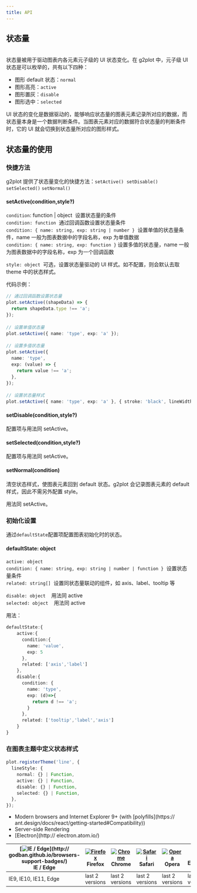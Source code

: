 ```yaml
---
title: API
---
```


## 状态量

<br/>
状态量被用于驱动图表内各元素元子级的 UI 状态变化。在 g2plot 中，元子级 UI 状态是可以枚举的，共有以下四种：

- 图形 default 状态：`normal`
- 图形高亮：`active`
- 图形置灰：`disable`
- 图形选中：`selected`

UI 状态的变化是数据驱动的，能够响应状态量的图表元素记录所对应的数据，而状态量本身是一个数据判断条件。当图表元素对应的数据符合状态量的判断条件时，它的 UI 就会切换到状态量所对应的图形样式。

## 状态量的使用

### 快捷方法

g2plot 提供了状态量变化的快捷方法：`setActive()`  `setDisable()`  `setSelected()` `setNormal()`

#### setActive(condition,style?)

`condition`: function | object  设置状态量的条件<br/>
`condition: function`  通过回调函数设置状态量条件<br/>
`condition: { name: string, exp: string | number }`  设置单值的状态量条件，name 一般为图表数据中的字段名称，exp 为单值数据<br/>
`condition: { name: string, exp: function }` 设置多值的状态量，name 一般为图表数据中的字段名称，exp 为一个回调函数

`style: object`  可选，设置状态量驱动的 UI 样式。如不配置，则会默认去取 theme 中的状态样式。

代码示例：

```typescript
// 通过回调函数设置状态量
plot.setActive((shapeData) => {
  return shapeData.type !== 'a';
});

// 设置单值状态量
plot.setActive({ name: 'type', exp: 'a' });

// 设置多值状态量
plot.setActive({
  name: 'type',
  exp: (value) => {
    return value !== 'a';
  },
});

// 设置状态量样式
plot.setActive({ name: 'type', exp: 'a' }, { stroke: 'black', lineWidth: 2 });
```

#### setDisable(condition,style?)

配置项与用法同 setActive。

#### setSelected(condition,style?)

配置项与用法同 setActive。

#### setNormal(condition)

清空状态样式，使图表元素回到 default 状态。g2plot 会记录图表元素的 default 样式，因此不需另外配置 style。

用法同 setActive。

### 初始化设置

通过`defaultState`配置项配置图表初始化时的状态。

#### defaultState: object

`active: object`<br />
`condition: { name: string, exp: string | number | function }`  设置状态量条件<br />
`related: string[]`  设置同状态量联动的组件，如 axis、label、tooltip 等<br />

`disable: object`    用法同 active<br />
`selected: object`    用法同 active<br />

用法：

```typescript
defaultState:{
    active:{
      condition:{
        name: 'value',
        exp: 5
      },
      related: ['axis','label']
    },
    disable:{
      condition: {
        name: 'type',
        exp: (d)=>{
          return d !== 'a';
        }
      },
      related: ['tooltip','label','axis']
    }
}
```

### 在图表主题中定义状态样式

```typescript
plot.registerTheme('line', {
  lineStyle: {
    normal: {} | Function,
    active: {} | Function,
    disable: {} | Function,
    selected: {} | Function,
  },
});
```


- Modern browsers and Internet Explorer 9+ (with [polyfills](https:// ant.design/docs/react/getting-started#Compatibility))
- Server-side Rendering
- [Electron](http:// electron.atom.io/)

| [<img src="https://raw.githubusercontent.com/alrra/browser-logos/master/src/edge/edge_48x48.png" alt="IE / Edge" width="24px" height="24px" />](http:// godban.github.io/browsers-support-badges/)</br>IE / Edge | [<img src="https://raw.githubusercontent.com/alrra/browser-logos/master/src/firefox/firefox_48x48.png" alt="Firefox" width="24px" height="24px" />](http://godban.github.io/browsers-support-badges/)</br>Firefox | [<img src="https://raw.githubusercontent.com/alrra/browser-logos/master/src/chrome/chrome_48x48.png" alt="Chrome" width="24px" height="24px" />](http://godban.github.io/browsers-support-badges/)</br>Chrome | [<img src="https://raw.githubusercontent.com/alrra/browser-logos/master/src/safari/safari_48x48.png" alt="Safari" width="24px" height="24px" />](http://godban.github.io/browsers-support-badges/)</br>Safari | [<img src="https://raw.githubusercontent.com/alrra/browser-logos/master/src/opera/opera_48x48.png" alt="Opera" width="24px" height="24px" />](http://godban.github.io/browsers-support-badges/)</br>Opera | [<img src="https://raw.githubusercontent.com/alrra/browser-logos/master/src/electron/electron_48x48.png" alt="Electron" width="24px" height="24px" />](http://godban.github.io/browsers-support-badges/)</br>Electron |
| ---------------------------------------------------------------------------------------------------------------------------------------------------------------------------------------------------------------- | ----------------------------------------------------------------------------------------------------------------------------------------------------------------------------------------------------------------- | ------------------------------------------------------------------------------------------------------------------------------------------------------------------------------------------------------------- | ------------------------------------------------------------------------------------------------------------------------------------------------------------------------------------------------------------- | --------------------------------------------------------------------------------------------------------------------------------------------------------------------------------------------------------- | --------------------------------------------------------------------------------------------------------------------------------------------------------------------------------------------------------------------- |
| IE9, IE10, IE11, Edge                                                                                                                                                                                            | last 2 versions                                                                                                                                                                                                   | last 2 versions                                                                                                                                                                                               | last 2 versions                                                                                                                                                                                               | last 2 versions                                                                                                                                                                                           | last 2 versions                                                                                                                                                                                                       |
